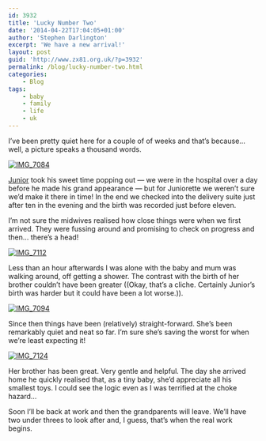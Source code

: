 ```yaml
---
id: 3932
title: 'Lucky Number Two'
date: '2014-04-22T17:04:05+01:00'
author: 'Stephen Darlington'
excerpt: 'We have a new arrival!'
layout: post
guid: 'http://www.zx81.org.uk/?p=3932'
permalink: /blog/lucky-number-two.html
categories:
    - Blog
tags:
    - baby
    - family
    - life
    - uk
---
```


I’ve been pretty quiet here for a couple of of weeks and that’s because… well, a picture speaks a thousand words.

[![IMG_7084](https://i0.wp.com/farm3.staticflickr.com/2939/13967448515_1d3a004bc2.jpg?resize=500%2C333&ssl=1)](https://www.flickr.com/photos/stephendarlington/13967448515 "IMG_7084 by Stephen Darlington, on Flickr")

[Junior](http://www.zx81.org.uk/blog/better-out-than-in.html "Better out than in") took his sweet time popping out — we were in the hospital over a day before he made his grand appearance — but for Juniorette we weren’t sure we’d make it there in time! In the end we checked into the delivery suite just after ten in the evening and the birth was recorded just before eleven.

I’m not sure the midwives realised how close things were when we first arrived. They were fussing around and promising to check on progress and then… there’s a head!

[![IMG_7112](https://i0.wp.com/farm8.staticflickr.com/7019/13967450585_9401172a64.jpg?resize=333%2C500&ssl=1)](https://www.flickr.com/photos/stephendarlington/13967450585 "IMG_7112 by Stephen Darlington, on Flickr")

Less than an hour afterwards I was alone with the baby and mum was walking around, off getting a shower. The contrast with the birth of her brother couldn’t have been greater ((Okay, that’s a cliche. Certainly Junior’s birth was harder but it could have been a lot worse.)).

[![IMG_7094](https://i0.wp.com/farm3.staticflickr.com/2935/13944354306_96a3b79df9.jpg?resize=500%2C333&ssl=1)](https://www.flickr.com/photos/stephendarlington/13944354306 "IMG_7094 by Stephen Darlington, on Flickr")

Since then things have been (relatively) straight-forward. She’s been remarkably quiet and neat so far. I’m sure she’s saving the worst for when we’re least expecting it!

[![IMG_7124](https://i0.wp.com/farm3.staticflickr.com/2923/13964279852_c63f91e1e9.jpg?resize=500%2C333&ssl=1)](https://www.flickr.com/photos/stephendarlington/13964279852 "IMG_7124 by Stephen Darlington, on Flickr")

Her brother has been great. Very gentle and helpful. The day she arrived home he quickly realised that, as a tiny baby, she’d appreciate all his smallest toys. I could see the logic even as I was terrified at the choke hazard…

Soon I’ll be back at work and then the grandparents will leave. We’ll have two under threes to look after and, I guess, that’s when the real work begins.